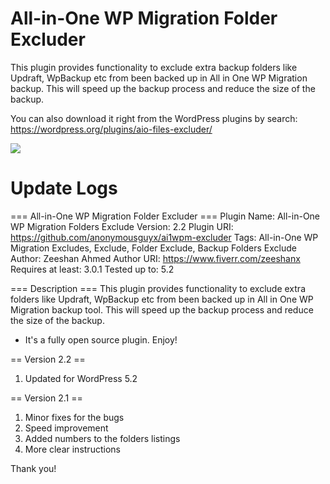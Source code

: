# All-in-One WP Migration Folder Excluder

This plugin provides functionality to exclude extra backup folders like Updraft, WpBackup etc from been backed up in All in One WP Migration backup. This will speed up the backup process and reduce the size of the backup.

You can also download it right from the WordPress plugins by search: https://wordpress.org/plugins/aio-files-excluder/

[![](https://i.imgur.com/LfpMxvz.png)](https://i.imgur.com/LfpMxvz.png)

# Update Logs
=== All-in-One WP Migration Folder Excluder ===
Plugin Name: All-in-One WP Migration Folders Exclude
Version: 2.2
Plugin URI: https://github.com/anonymousguyx/ai1wpm-excluder
Tags: All-in-One WP Migration Excludes, Exclude, Folder Exclude, Backup Folders Exclude
Author: Zeeshan Ahmed
Author URI: https://www.fiverr.com/zeeshanx
Requires at least: 3.0.1
Tested up to: 5.2

=== Description ===
This plugin provides functionality to exclude extra folders like Updraft, WpBackup etc from been backed up in All in One WP Migration backup tool. This will speed up the backup process and reduce the size of the backup.

- It's a fully open source plugin. Enjoy!

== Version 2.2 ==
1. Updated for WordPress 5.2


== Version 2.1 ==
1. Minor fixes for the bugs
2. Speed improvement
3. Added numbers to the folders listings
4. More clear instructions

Thank you!
